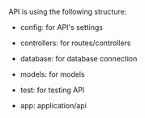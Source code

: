 API is using the following structure:

* config: for API's settings
* controllers: for routes/controllers
* database: for database connection
* models: for models
* test: for testing API

* app: application/api
